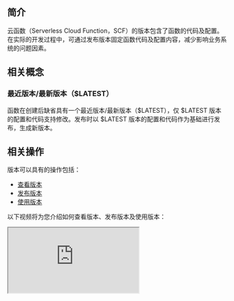 ## 简介
云函数（Serverless Cloud Function，SCF）的版本包含了函数的代码及配置。在实际的开发过程中，可通过发布版本固定函数代码及配置内容，减少影响业务系统的问题因素。

## 相关概念
### 最近版本/最新版本（$LATEST）

函数在创建后缺省具有一个最近版本/最新版本（$LATEST），仅 $LATEST 版本的配置和代码支持修改。发布时以 $LATEST 版本的配置和代码作为基础进行发布，生成新版本。   

## 相关操作

版本可以具有的操作包括：

* [查看版本](https://cloud.tencent.com/document/product/583/31211)
* [发布版本](https://cloud.tencent.com/document/product/583/15371)
* [使用版本](https://cloud.tencent.com/document/product/583/31166)

以下视频将为您介绍如何查看版本、发布版本及使用版本：
<div class="doc-video-mod"><iframe src="https://cloud.tencent.com/edu/learning/quick-play/2939-54958?source=gw.doc.media&withPoster=1&notip=1"></iframe></div>



